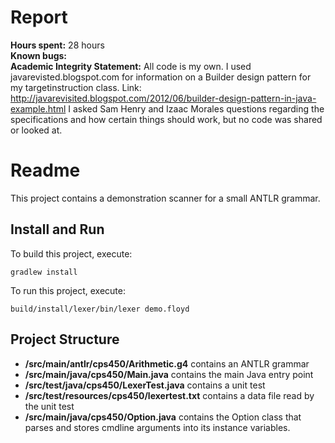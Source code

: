 # Report
**Hours spent:**  28 hours <br/>
**Known bugs:**  <br/>
**Academic Integrity Statement:** All code is my own. I used javarevisted.blogspot.com for information on a Builder design pattern for my targetinstruction class. 
Link: http://javarevisited.blogspot.com/2012/06/builder-design-pattern-in-java-example.html
I asked Sam Henry and Izaac Morales questions regarding the specifications and how certain things should work, but no code was shared or looked at.


# Readme

This project contains a demonstration scanner for a small ANTLR grammar.

## Install and Run

To build this project, execute:

```
gradlew install
```

To run this project, execute:

```
build/install/lexer/bin/lexer demo.floyd
```

## Project Structure

* **/src/main/antlr/cps450/Arithmetic.g4** contains an ANTLR grammar
* **/src/main/java/cps450/Main.java** contains the main Java entry point
* **/src/test/java/cps450/LexerTest.java** contains a unit test
* **/src/test/resources/cps450/lexertest.txt** contains a data file read by the unit test
* **/src/main/java/cps450/Option.java** contains the Option class that parses and stores cmdline arguments into its instance variables.

